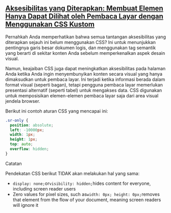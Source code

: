 ## [**Aksesibilitas yang Diterapkan: Membuat Elemen Hanya Dapat Dilihat oleh Pembaca Layar dengan Menggunakan CSS Kustom**](https://learn.freecodecamp.org/responsive-web-design/applied-accessibility/make-elements-only-visible-to-a-screen-reader-by-using-custom-css)

Pernahkah Anda memperhatikan bahwa semua tantangan aksesibilitas yang diterapkan sejauh ini belum menggunakan CSS? Ini untuk menunjukkan pentingnya garis besar dokumen logis, dan menggunakan tag semantik yang berarti di sekitar konten Anda sebelum memperkenalkan aspek desain visual.

Namun, keajaiban CSS juga dapat meningkatkan aksesibilitas pada halaman Anda ketika Anda ingin menyembunyikan konten secara visual yang hanya dimaksudkan untuk pembaca layar. Ini terjadi ketika informasi berada dalam format visual \(seperti bagan\), tetapi pengguna pembaca layar memerlukan presentasi alternatif \(seperti tabel\) untuk mengakses data. CSS digunakan untuk memposisikan elemen-elemen pembaca layar saja dari area visual jendela browser.

Berikut ini contoh aturan CSS yang mencapai ini:

```css
.sr-only {
  position: absolute;
  left: -10000px;
  width: 1px;
  height: 1px;
  top: auto;
  overflow: hidden;
}
```

Catatan

Pendekatan CSS berikut TIDAK akan melakukan hal yang sama:

* `display: none;`or`visibility: hidden;`hides content for everyone, including screen reader users
* Zero values for pixel sizes, such as`width: 0px; height: 0px;`removes that element from the flow of your document, meaning screen readers will ignore it



